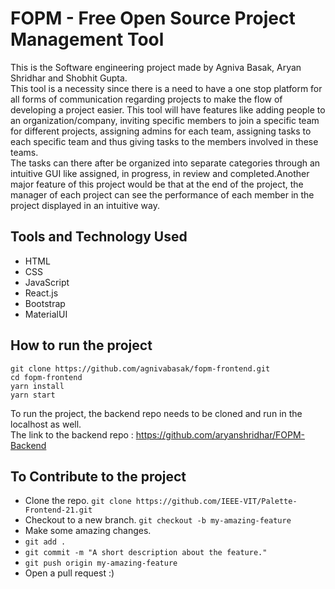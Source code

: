 # FOPM - Free Open Source Project Management Tool

This is the Software engineering project made by Agniva Basak, Aryan Shridhar and Shobhit Gupta.<br>
This tool is a necessity since there is a need to have a one stop platform for all forms of communication regarding projects to make the flow of developing a project easier. This tool will have features like adding people to an organization/company, inviting specific members to join a specific team for different projects, assigning admins for each team, assigning tasks to each specific team and thus giving tasks to the members involved in these teams.<br> The tasks can there after be organized into separate categories through an intuitive GUI like assigned, in progress, in review and completed.Another major feature of this project would be that at the end of the project, the manager of each project can see the performance of each member in the project displayed in an intuitive way.

## Tools and Technology Used

- HTML
- CSS
- JavaScript
- React.js
- Bootstrap
- MaterialUI

## How to run the project


```shell
git clone https://github.com/agnivabasak/fopm-frontend.git
cd fopm-frontend
yarn install
yarn start
```

To run the project, the backend repo needs to be cloned and run in the localhost as well.<br>
The link to the backend repo : https://github.com/aryanshridhar/FOPM-Backend

## To Contribute to the project

-   Clone the repo.
    `git clone https://github.com/IEEE-VIT/Palette-Frontend-21.git`
-   Checkout to a new branch.
    `git checkout -b my-amazing-feature`
-   Make some amazing changes.
-   `git add .`
-   `git commit -m "A short description about the feature."`
-   `git push origin my-amazing-feature`
-   Open a pull request :)

